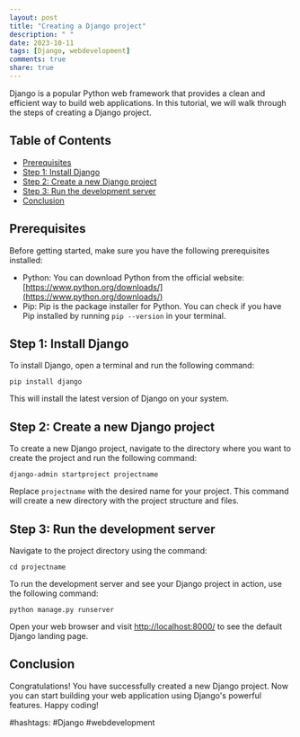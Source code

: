 ```yaml
---
layout: post
title: "Creating a Django project"
description: " "
date: 2023-10-11
tags: [Django, webdevelopment]
comments: true
share: true
---
```


Django is a popular Python web framework that provides a clean and efficient way to build web applications. In this tutorial, we will walk through the steps of creating a Django project.

## Table of Contents
- [Prerequisites](#prerequisites)
- [Step 1: Install Django](#install-django)
- [Step 2: Create a new Django project](#create-django-project)
- [Step 3: Run the development server](#run-development-server)
- [Conclusion](#conclusion)

<a name="prerequisites"></a>
## Prerequisites

Before getting started, make sure you have the following prerequisites installed:

- Python: You can download Python from the official website: [https://www.python.org/downloads/](https://www.python.org/downloads/)
- Pip: Pip is the package installer for Python. You can check if you have Pip installed by running `pip --version` in your terminal.

<a name="install-django"></a>
## Step 1: Install Django

To install Django, open a terminal and run the following command:

```shell
pip install django
```

This will install the latest version of Django on your system.

<a name="create-django-project"></a>
## Step 2: Create a new Django project

To create a new Django project, navigate to the directory where you want to create the project and run the following command:

```shell
django-admin startproject projectname
```

Replace `projectname` with the desired name for your project. This command will create a new directory with the project structure and files.

<a name="run-development-server"></a>
## Step 3: Run the development server

Navigate to the project directory using the command:

```shell
cd projectname
```

To run the development server and see your Django project in action, use the following command:

```shell
python manage.py runserver
```

Open your web browser and visit [http://localhost:8000/](http://localhost:8000/) to see the default Django landing page.

<a name="conclusion"></a>
## Conclusion

Congratulations! You have successfully created a new Django project. Now you can start building your web application using Django's powerful features. Happy coding!

#hashtags: #Django #webdevelopment